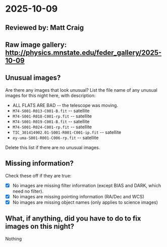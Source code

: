 # 2025-10-09

## Reviewed by:   Matt Craig 

## Raw image gallery: http://physics.mnstate.edu/feder_gallery/2025-10-09

## Unusual images?

Are there any images that look unusual? List the file name of any unusual images for this night here, with description:

+ ALL FLATS ARE BAD -- the telescope was moving.
+ `M74-S001-R013-C001-B.fit` -- satellite
+ `M74-S001-R018-C001-rp.fit` -- satellite
+ `M74-S001-R019-C001-B.fit` -- satellite
+ `M74-S001-R024-C001-rp.fit` -- satellite
+ `TIC_301414902.01-S001-R001-C001-ip.fit` -- satellite
+ `ey-uma-S001-R001-C006-rp.fit` -- satellite

Delete this list if there are no unusual images.

## Missing information?

Check these off if they are true:

- [x] No images are missing filter information (except BIAS and DARK, which need no filter).
- [x] No images are missing pointing information (RA/Dec and WCS)
- [x] No images are missing object names (only applies to science images)

## What, if anything, did you have to do to fix images on this night?

Nothing
